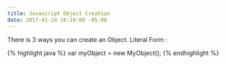 ```yaml
---
title: Javascript Object Creation
date: 2017-01-24 16:19:00 -05:00
---
```


There is 3 ways you can create an Object.
Literal Form :

{% highlight java %}
var myObject = new MyObject();
{% endhighlight %}